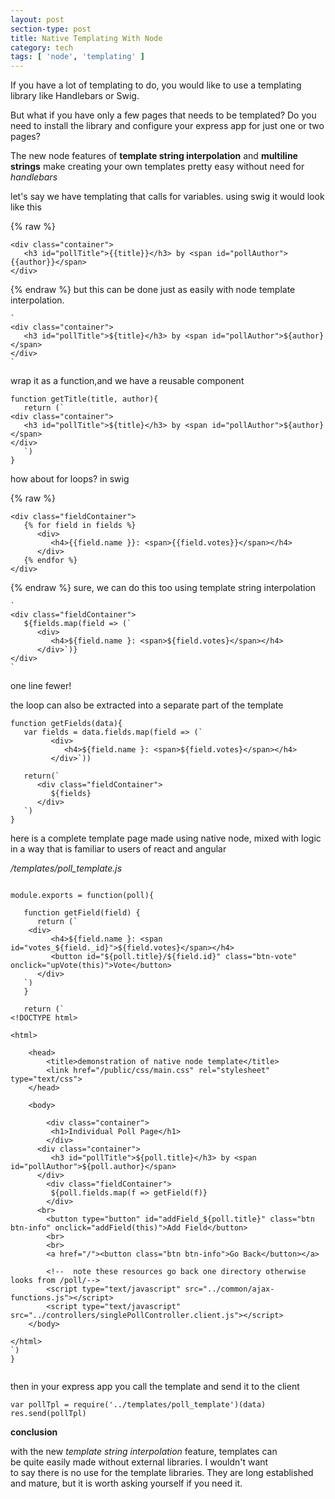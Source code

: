 ```yaml
---
layout: post
section-type: post
title: Native Templating With Node
category: tech
tags: [ 'node', 'templating' ]
---
```


If you have a lot of templating to do, you would like to use a templating library like Handlebars or Swig.

But what if you have only a few pages that needs to be templated? Do you need to install the library and configure your express app for just one or two pages?

The new node features of **template string interpolation** and **multiline strings** make creating your own templates pretty easy without need for _handlebars_

let's say we have templating that calls for variables. using swig it would look like this

{% raw %}
```
<div class="container">
   <h3 id="pollTitle">{{title}}</h3> by <span id="pollAuthor">{{author}}</span>
</div>
```
{% endraw %}
but this can be done just as easily with node template interpolation.

```
`
<div class="container">
   <h3 id="pollTitle">${title}</h3> by <span id="pollAuthor">${author}</span>
</div>
`
```

wrap it as a function,and we have a reusable component

```
function getTitle(title, author){
   return (`
<div class="container">
   <h3 id="pollTitle">${title}</h3> by <span id="pollAuthor">${author}</span>
</div>   
   `)
}
```

how about for loops? in swig

{% raw %}
```
<div class="fieldContainer">
   {% for field in fields %}
      <div>
         <h4>{{field.name }}: <span>{{field.votes}}</span></h4>
      </div>
   {% endfor %}
</div>
```
{% endraw %}
sure, we can do this too using template string interpolation

```
`
<div class="fieldContainer">
   ${fields.map(field => (`      
      <div>
         <h4>${field.name }: <span>${field.votes}</span></h4>
      </div>`)}
</div>
`
```

one line fewer!

the loop can also be extracted into a separate part of the template

```
function getFields(data){
   var fields = data.fields.map(field => (`      
         <div>
            <h4>${field.name }: <span>${field.votes}</span></h4>
         </div>`))

   return(`
      <div class="fieldContainer">
         ${fields}
      </div>
   `)
}
```

here is a complete template page made using native node, mixed with logic in a way that is familiar to users of react and angular

*/templates/poll_template.js*

```

module.exports = function(poll){
	
   function getField(field) {
      return (`
   	<div>
         <h4>${field.name }: <span id="votes_${field._id}">${field.votes}</span></h4>
         <button id="${poll.title}/${field.id}" class="btn-vote" onclick="upVote(this)">Vote</button>
      </div>
   `)
   }

   return (`
<!DOCTYPE html>

<html>

	<head>
		<title>demonstration of native node template</title>
		<link href="/public/css/main.css" rel="stylesheet" type="text/css">
	</head>

	<body>

		<div class="container">
         <h1>Individual Poll Page</h1>
		</div>		
      <div class="container">
         <h3 id="pollTitle">${poll.title}</h3> by <span id="pollAuthor">${poll.author}</span>
      </div>
		<div class="fieldContainer">
         ${poll.fields.map(f => getField(f)}
		</div>
      <br>
		<button type="button" id="addField_${poll.title}" class="btn btn-info" onclick="addField(this)">Add Field</button>
		<br>
		<br>
		<a href="/"><button class="btn btn-info">Go Back</button></a>

		<!--  note these resources go back one directory otherwise looks from /poll/-->
		<script type="text/javascript" src="../common/ajax-functions.js"></script>
		<script type="text/javascript" src="../controllers/singlePollController.client.js"></script>
	</body>

</html>
`)
}


```
then in your express app you call the template and send it to the client

```
var pollTpl = require('../templates/poll_template')(data)
res.send(pollTpl)
```


**conclusion**

with the new *template string interpolation* feature, templates can  
 be quite easily made without external libraries. I wouldn't want   
 to say there is no use for the template libraries. They are long established  
 and mature, but it is worth asking yourself if you need it.